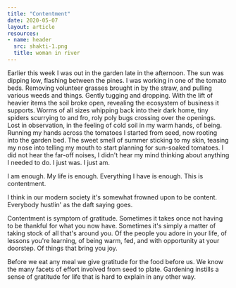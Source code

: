 ```yaml
---
title: "Contentment"
date: 2020-05-07
layout: article
resources:
- name: header
  src: shakti-1.png
  title: woman in river
---
```


Earlier this week I was out in the garden late in the afternoon. The sun was dipping low, flashing between the pines. I was working in one of the tomato beds. Removing volunteer grasses brought in by the straw, and pulling various weeds and things. Gently tugging and dropping. With the lift of heavier items the soil broke open, revealing the ecosystem of business it supports. Worms of all sizes whipping back into their dark home, tiny spiders scurrying to and fro, roly poly bugs crossing over the openings. Lost in observation, in the feeling of cold soil in my warm hands, of being. Running my hands across the tomatoes I started from seed, now rooting into the garden bed. The sweet smell of summer sticking to my skin, teasing my nose into telling my mouth to start planning for sun-soaked tomatoes. I did not hear the far-off noises, I didn't hear my mind thinking about anything I needed to do. I just was. I just am.

I am enough. My life is enough. Everything I have is enough. This is contentment.

I think in our modern society it's somewhat frowned upon to be content. Everybody hustlin' as the daft saying goes.

Contentment is symptom of gratitude. Sometimes it takes once not having to be thankful for what you now have. Sometimes it's simply a matter of taking stock of all that's around you. Of the people you adore in your life, of lessons you're learning, of being warm, fed, and with opportunity at your doorstep. Of things that bring you joy.

Before we eat any meal we give gratitude for the food before us. We know the many facets of effort involved from seed to plate. Gardening instills a sense of gratitude for life that is hard to explain in any other way.